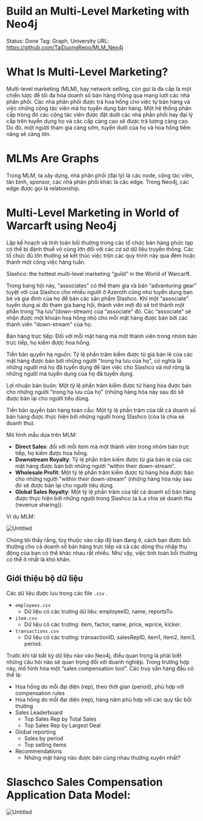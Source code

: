 # Build an Multi-Level Marketing with Neo4j

Status: Done
Tag: Graph, University
URL: https://github.com/TaiDuongRepo/MLM_Neo4j

# What Is Multi-Level Marketing?

Multi-level marketing (MLM), hay network selling, còn gọi là đa cấp là một chiến lược để tối đa hóa doanh số bán hàng thông qua mạng lưới các nhà phân phối. Các nhà phân phối được trả hoa hồng cho việc tự bán hàng và việc những cộng tác viên mà họ tuyển dụng bán hàng. Một hệ thống phân cấp trong đó các cộng tác viên được đặt dưới các nhà phân phối hay đại lý cấp trên tuyển dụng họ và các cấp càng cao sẽ được trả lương càng cao. Do đó, một người tham gia càng sớm, tuyến dưới của họ và hoa hồng tiềm năng sẽ càng lớn.

# MLMs Are Graphs

Trong MLM, ta xây dựng, nhà phân phối (đại lý) là các node, cộng tác viên, tân binh, sponsor, các nhà phân phối khác là các edge. Trong Neo4j, các edge được gọi là relationship.

# Multi-Level Marketing in World of Warcarft using Neo4j

Lập kế hoạch và tính toán bồi thường trong các tổ chức bán hàng phức tạp có thể bị đánh thuế vô cùng lớn đối với các cơ sở dữ liệu truyền thống. Các tổ chức đủ lớn thường sẽ kết thúc việc trộn các quy trình này qua đêm hoặc thành một công việc hàng tuần.

Slashco: the hottest multi-level marketing “guild” in the World of Warcarft.

Trong bang hội này, "associates" có thể tham gia và bán “advanturing gear” tuyệt vời của Slashco cho nhiều người ở Azeroth cũng như tuyển dụng bạn bè và gia đình của họ để bán các sản phẩm Slashco. Khi một “associate” tuyển dụng ai đó tham gia bang hội, thành viên mới đó sẽ trở thành một phần trong "hạ lưu"(down-stream) của “associate” đó. Các “associate” sẽ nhận được một khoản hoa hồng nhỏ cho mỗi mặt hàng được bán bởi các thành viên "down-stream" của họ.

Bán hàng trực tiếp: Đối với mỗi mặt hàng mà một thành viên trong nhóm bán trực tiếp, họ kiếm được hoa hồng.

Tiền bản quyền hạ nguồn: Tỷ lệ phần trăm kiếm được từ giá bán lẻ của các mặt hàng được bán bởi những người "trong hạ lưu của họ", có nghĩa là những người mà họ đã tuyển dụng để làm việc cho Slashco và mở rộng là những người mà tuyển dụng của họ đã tuyển dụng.

Lợi nhuận bán buôn: Một tỷ lệ phần trăm kiếm được từ hàng hóa được bán cho những người "trong hạ lưu của họ" (những hàng hóa này sau đó sẽ được bán lại cho người tiêu dùng.

Tiền bản quyền bán hàng toàn cầu: Một tỷ lệ phần trăm của tất cả doanh số bán hàng được thực hiện bởi những người trong Slashco (còa là chia sẻ doanh thu).

Mô hình mẫu dựa trên MLM:

- **Direct Sales**: đối với mỗi item mà một thành viên trong nhóm bán trực tiếp, họ kiếm được hoa hồng.
- **Downstream Royalty**: Tỷ lệ phần trăm kiếm được từ gía bán lẻ của các mặt hàng được bán bởi những người “within their down-stream”.
- **Wholesale Profit**: Một tỷ lệ phần trăm kiếm được từ hàng hóa được bán cho những người "within their down-stream" (những hàng hóa này sau đó sẽ được bán lại cho người tiêu dùng.
- **Global Sales Royalty**: Một tỷ lệ phần trăm của tất cả doanh số bán hàng được thực hiện bởi những người trong Slashco (a.k.a chia sẻ doanh thu (revenue sharing)).

Ví dụ MLM:

![Untitled](Build%20an%20Multi-Level%20Marketing%20with%20Neo4j%2023bd7bd01f48412cac06a39800abe80a/Untitled.png)

Chúng tôi thấy rằng, tùy thuộc vào cấp độ bạn đang ở, cách bạn được bồi thường cho cả doanh số bán hàng trực tiếp và cả các dòng thu nhập thụ động của bạn có thể khác nhau rất nhiều. Như vậy, việc tính toán bồi thường có thể ít nhất là khó khăn.

## Giới thiệu bộ dữ liệu

Các dữ liệu được lưu trong các file `.csv` . 

- `employees.csv`
    - Dữ liệu có các trường dữ liệu: employeeID, name, reportsTo.
- `item.csv`
    - Dữ liệu có các trường: item, factor, name, price, wprice, kicker.
- `transactions.csv`
    - Dữ liệu có các trường: transactionID, salesRepID, item1, item2, item3, period.

Trước khi tải bất kỳ dữ liệu nào vào Neo4j, điều quan trọng là phải biết những câu hỏi nào sẽ quan trọng đối với doanh nghiệp. Trong trường hợp này, mô hình hóa một “sales compensation tool”. Các truy vấn hàng đầu có thể là:

- Hoa hồng do mỗi đại diện (rep), theo thời gian (period), phù hợp với compensation rules
- Hoa hồng do mỗi đại diện (rep), hàng năm phù hợp với các quy tắc bồi thường
- Sales Leaderboard
    - Top Sales Rep by Total Sales
    - Top Sales Rep by Largest Deal
- Global reporting
    - Sales by period
    - Top selling items
- Recommendations
    - Những mặt hàng nào được bán cùng nhau thường xuyên nhất?

# Slaschco Sales Compensation Application Data Model:

![Untitled](Build%20an%20Multi-Level%20Marketing%20with%20Neo4j%2023bd7bd01f48412cac06a39800abe80a/Untitled%201.png)